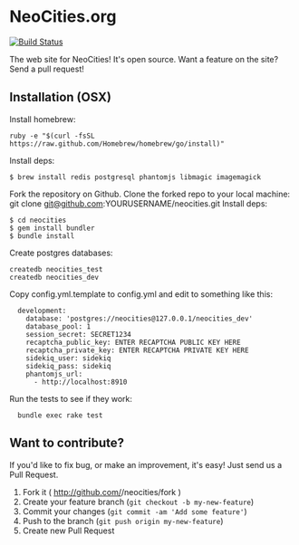 # NeoCities.org

[![Build Status](https://travis-ci.org/neocities/neocities.png?branch=master)](https://travis-ci.org/neocities/neocities)

The web site for NeoCities! It's open source. Want a feature on the site? Send a pull request!

## Installation (OSX)

Install homebrew:
```
ruby -e "$(curl -fsSL https://raw.github.com/Homebrew/homebrew/go/install)"
```

Install deps:
```
$ brew install redis postgresql phantomjs libmagic imagemagick
```

Fork the repository on Github.
Clone the forked repo to your local machine: git clone git@github.com:YOURUSERNAME/neocities.git
Install deps:

```
$ cd neocities
$ gem install bundler
$ bundle install
```

Create postgres databases:

```
createdb neocities_test
createdb neocities_dev
```

Copy config.yml.template to config.yml and edit to something like this:
```
  development:
    database: 'postgres://neocities@127.0.0.1/neocities_dev'
    database_pool: 1
    session_secret: SECRET1234
    recaptcha_public_key: ENTER RECAPTCHA PUBLIC KEY HERE
    recaptcha_private_key: ENTER RECAPTCHA PRIVATE KEY HERE
    sidekiq_user: sidekiq
    sidekiq_pass: sidekiq
    phantomjs_url:
      - http://localhost:8910
```

Run the tests to see if they work:

```
  bundle exec rake test
```

## Want to contribute?

If you'd like to fix bug, or make an improvement, it's easy! Just send us a Pull Request.

1. Fork it ( http://github.com/<my-github-username>/neocities/fork )
2. Create your feature branch (`git checkout -b my-new-feature`)
3. Commit your changes (`git commit -am 'Add some feature'`)
4. Push to the branch (`git push origin my-new-feature`)
5. Create new Pull Request